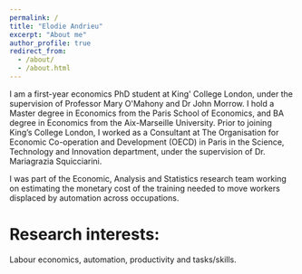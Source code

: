 ```yaml
---
permalink: /
title: "Elodie Andrieu"
excerpt: "About me"
author_profile: true
redirect_from: 
  - /about/
  - /about.html
---
```



I am a first-year economics PhD student at King' College London, under the supervision of Professor Mary O'Mahony and Dr John Morrow.
I hold a Master degree in Economics from the Paris School of Economics, and BA degree in Economics from the Aix-Marseille University. Prior to joining King’s College London, I worked as a Consultant at The Organisation for Economic Co-operation and Development (OECD) in Paris in the Science, Technology and Innovation department, under the supervision of Dr. Mariagrazia Squicciarini.

I was part of the Economic, Analysis and Statistics research team working on estimating the monetary cost of the training needed to move workers displaced by automation across occupations.

Research interests:
====
Labour economics, automation, productivity and tasks/skills.
